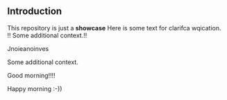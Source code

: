 ## Introduction
This repository is just a **showcase**
Here is some text for clarifca wqication.
!!
Some additional context.!!

Jnoieanoinves

Some additional context.


Good morning!!!!

Happy morning :-))